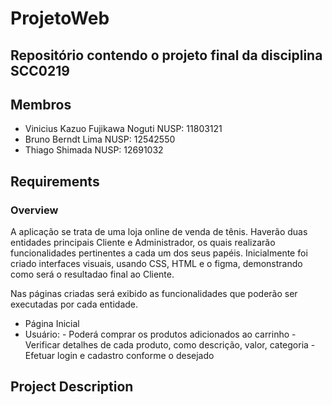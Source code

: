 # ProjetoWeb
## Repositório contendo o projeto final da disciplina SCC0219
## Membros
- Vinicius Kazuo Fujikawa Noguti NUSP: 11803121
- Bruno Berndt Lima NUSP: 12542550
- Thiago Shimada  NUSP: 12691032

## Requirements
### Overview 

A aplicação se trata de uma loja online de venda de tênis. Haverão duas entidades principais Cliente e Administrador, os quais realizarão funcionalidades
pertinentes a cada um dos seus papéis. 
Inicialmente foi criado interfaces visuais, usando CSS, HTML e o figma, demonstrando como será o resultadao final ao Cliente.
 
Nas páginas criadas será exibido as funcionalidades que poderão ser executadas por cada entidade.
  - Página Inicial
   - Usuário:
    - Poderá comprar os produtos adicionados ao carrinho 
    - Verificar detalhes de cada produto, como descrição, valor, categoria
    - Efetuar login e cadastro conforme o desejado
    
  

  

## Project Description

  
